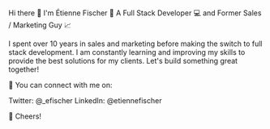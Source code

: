 Hi there 👋
I'm Étienne Fischer 🤖
A Full Stack Developer 💻 and Former Sales / Marketing Guy 📈

I spent over 10 years in sales and marketing before making the switch to full stack development. 
I am constantly learning and improving my skills to provide the best solutions for my clients. 
Let's build something great together!


🚀 You can connect with me on:

Twitter: @_efischer
LinkedIn: @etiennefischer

🥂 Cheers!
